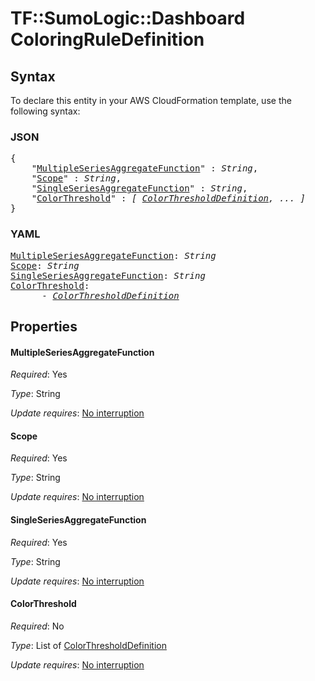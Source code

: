 # TF::SumoLogic::Dashboard ColoringRuleDefinition

## Syntax

To declare this entity in your AWS CloudFormation template, use the following syntax:

### JSON

<pre>
{
    "<a href="#multipleseriesaggregatefunction" title="MultipleSeriesAggregateFunction">MultipleSeriesAggregateFunction</a>" : <i>String</i>,
    "<a href="#scope" title="Scope">Scope</a>" : <i>String</i>,
    "<a href="#singleseriesaggregatefunction" title="SingleSeriesAggregateFunction">SingleSeriesAggregateFunction</a>" : <i>String</i>,
    "<a href="#colorthreshold" title="ColorThreshold">ColorThreshold</a>" : <i>[ <a href="colorthresholddefinition.md">ColorThresholdDefinition</a>, ... ]</i>
}
</pre>

### YAML

<pre>
<a href="#multipleseriesaggregatefunction" title="MultipleSeriesAggregateFunction">MultipleSeriesAggregateFunction</a>: <i>String</i>
<a href="#scope" title="Scope">Scope</a>: <i>String</i>
<a href="#singleseriesaggregatefunction" title="SingleSeriesAggregateFunction">SingleSeriesAggregateFunction</a>: <i>String</i>
<a href="#colorthreshold" title="ColorThreshold">ColorThreshold</a>: <i>
      - <a href="colorthresholddefinition.md">ColorThresholdDefinition</a></i>
</pre>

## Properties

#### MultipleSeriesAggregateFunction

_Required_: Yes

_Type_: String

_Update requires_: [No interruption](https://docs.aws.amazon.com/AWSCloudFormation/latest/UserGuide/using-cfn-updating-stacks-update-behaviors.html#update-no-interrupt)

#### Scope

_Required_: Yes

_Type_: String

_Update requires_: [No interruption](https://docs.aws.amazon.com/AWSCloudFormation/latest/UserGuide/using-cfn-updating-stacks-update-behaviors.html#update-no-interrupt)

#### SingleSeriesAggregateFunction

_Required_: Yes

_Type_: String

_Update requires_: [No interruption](https://docs.aws.amazon.com/AWSCloudFormation/latest/UserGuide/using-cfn-updating-stacks-update-behaviors.html#update-no-interrupt)

#### ColorThreshold

_Required_: No

_Type_: List of <a href="colorthresholddefinition.md">ColorThresholdDefinition</a>

_Update requires_: [No interruption](https://docs.aws.amazon.com/AWSCloudFormation/latest/UserGuide/using-cfn-updating-stacks-update-behaviors.html#update-no-interrupt)

